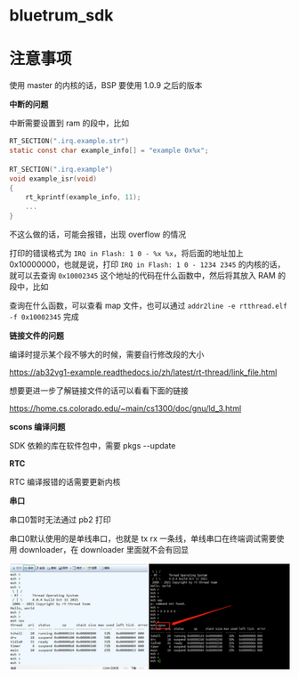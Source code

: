 # bluetrum_sdk

# 注意事项

使用 master 的内核的话，BSP 要使用 1.0.9 之后的版本

**中断的问题**

中断需要设置到 ram 的段中，比如

```c
RT_SECTION(".irq.example.str")
static const char example_info[] = "example 0x%x";

RT_SECTION(".irq.example")
void example_isr(void)
{
    rt_kprintf(example_info, 11);
    ...
}
```

不这么做的话，可能会报错，出现 overflow 的情况

打印的错误格式为 `IRQ in Flash: 1 0 - %x %x`，将后面的地址加上 0x10000000，也就是说，打印 `IRQ in Flash: 1 0 - 1234 2345` 的内核的话，
就可以去查询 `0x10002345` 这个地址的代码在什么函数中，然后将其放入 RAM 的段中，比如

查询在什么函数，可以查看 map 文件，也可以通过 `addr2line -e rtthread.elf -f 0x10002345` 完成

**链接文件的问题**

编译时提示某个段不够大的时候，需要自行修改段的大小

https://ab32vg1-example.readthedocs.io/zh/latest/rt-thread/link_file.html

想要更进一步了解链接文件的话可以看看下面的链接

https://home.cs.colorado.edu/~main/cs1300/doc/gnu/ld_3.html

**scons 编译问题**

SDK 依赖的库在软件包中，需要 pkgs --update

**RTC**

RTC 编译报错的话需要更新内核

**串口**

串口0暂时无法通过 pb2 打印

串口0默认使用的是单线串口，也就是 tx rx 一条线，单线串口在终端调试需要使用 downloader，在 downloader 里面就不会有回显

![](img/help_uart_0.png)


